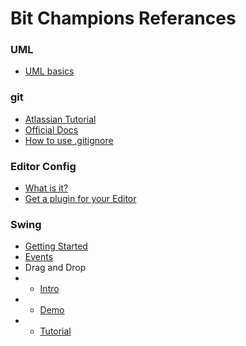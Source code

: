 # Bit Champions Referances

### UML
* [UML basics](http://www.ibm.com/developerworks/rational/library/content/RationalEdge/sep04/bell/)

### git
* [Atlassian Tutorial](https://www.atlassian.com/git/tutorials/)
* [Official Docs](https://git-scm.com/documentation)
* [How to use .gitignore](https://help.github.com/articles/ignoring-files/)

### Editor Config
* [What is it?](http://editorconfig.org/)
* [Get a plugin for your Editor](http://editorconfig.org/#download)

### Swing
* [Getting Started](http://docs.oracle.com/javase/tutorial/uiswing/learn/index.html)
* [Events](https://docs.oracle.com/javase/tutorial/uiswing/events/intro.html)
* Drag and Drop
* * [Intro](http://docs.oracle.com/javase/tutorial/uiswing/dnd/intro.html)
* * [Demo](http://docs.oracle.com/javase/tutorial/uiswing/dnd/basicdemo.html)
* * [Tutorial](http://zetcode.com/tutorials/javaswingtutorial/draganddrop/)
